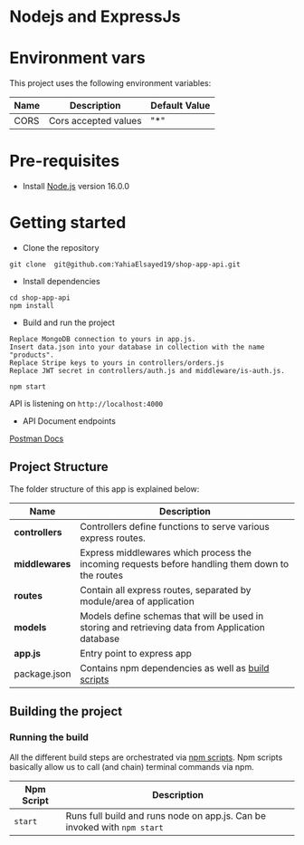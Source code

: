 # Nodejs and ExpressJs

# Environment vars
This project uses the following environment variables:

| Name                          | Description                         | Default Value                                  |
| ----------------------------- | ------------------------------------| -----------------------------------------------|
|CORS           | Cors accepted values            | "*"      |


# Pre-requisites
- Install [Node.js](https://nodejs.org/en/) version 16.0.0


# Getting started
- Clone the repository
```
git clone  git@github.com:YahiaElsayed19/shop-app-api.git
```
- Install dependencies
```
cd shop-app-api
npm install
```
- Build and run the project
```
Replace MongoDB connection to yours in app.js.
Insert data.json into your database in collection with the name "products".
Replace Stripe keys to yours in controllers/orders.js
Replace JWT secret in controllers/auth.js and middleware/is-auth.js.
```
```
npm start
```
  API is listening on `http://localhost:4000`

- API Document endpoints

[Postman Docs](https://documenter.getpostman.com/view/24067778/2s9YXb84zj)







## Project Structure
The folder structure of this app is explained below:

| Name | Description |
| ------------------------ | --------------------------------------------------------------------------------------------- |
| **controllers**      | Controllers define functions to serve various express routes. 
| **middlewares**      | Express middlewares which process the incoming requests before handling them down to the routes
| **routes**           | Contain all express routes, separated by module/area of application                       
| **models**           | Models define schemas that will be used in storing and retrieving data from Application database  |
| **app.js**        | Entry point to express app                                                               |
| package.json             | Contains npm dependencies as well as [build scripts](#what-if-a-library-isnt-on-definitelytyped)   | tsconfig.json            | Config settings for compiling source code only written in TypeScript                                               |

## Building the project

### Running the build
All the different build steps are orchestrated via [npm scripts](https://docs.npmjs.com/misc/scripts).
Npm scripts basically allow us to call (and chain) terminal commands via npm.

| Npm Script | Description |
| ------------------------- | ------------------------------------------------------------------------------------------------- |
| `start`                   | Runs full build and runs node on app.js. Can be invoked with `npm start`                  |
